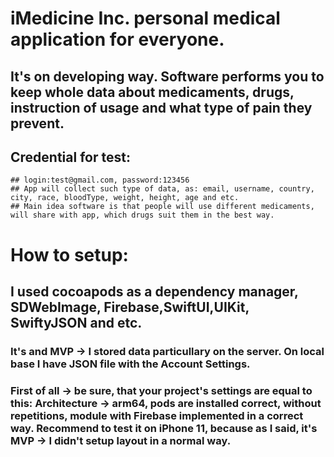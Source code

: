 # iMedicine Inc. personal medical application for everyone.

## It's on developing way. Software performs you to keep whole data about medicaments, drugs, instruction of usage and what type of pain they prevent.
## Credential for test: 
    ## login:test@gmail.com, password:123456
    ## App will collect such type of data, as: email, username, country, city, race, bloodType, weight, height, age and etc. 
    ## Main idea software is that people will use different medicaments, will share with app, which drugs suit them in the best way. 
# How to setup:

## I used cocoapods as a dependency manager, SDWebImage, Firebase,SwiftUI,UIKit, SwiftyJSON and etc. 

### It's and MVP -> I stored data particullary on the server. On local base I have JSON file with the Account Settings. 

### First of all -> be sure, that your project's settings are equal to this: Architecture -> arm64, pods are installed correct, without repetitions, module with Firebase implemented in a correct way. Recommend to test it on iPhone 11, because as I said, it's MVP -> I didn't setup layout in a normal way. 
